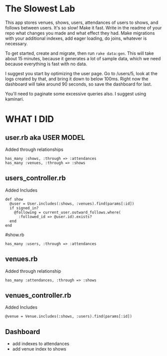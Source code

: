 # The Slowest Lab

This app stores venues, shows, users, attendances of users to shows, and follows between users.  It's so slow!  Make it fast.  Write in the readme of your repo what changes you made and what effect they had.  Make migrations with your additional indexes, add eager loading, do joins, whatever is necessary.

To get started, create and migrate, then run `rake data:gen`.  This will take about 15 minutes, because it generates a lot of sample data, which we need because everything is fast with no data.

I suggest you start by optimizing the user page.  Go to /users/5, look at the logs created by that, and bring it down to below 100ms.  Right now the dashboard will take around 90 seconds, so save the dashboard for last.

You'll need to paginate some excessive queries also.  I suggest using kaminari.

# WHAT I DID
## user.rb aka USER MODEL
Added through relationships
```
has_many :shows, :through => :attendances
has_many :venues, :through => :shows
```

## users_controller.rb
Added Includes
```
def show
  @user = User.includes(:shows, :venues).find(params[:id])
  if signed_in?
    @following = current_user.outward_follows.where(
      :followed_id => @user.id).exists?
  end
end
```

#show.rb
```
has_many :users, :through => :attendances
```

## venues.rb
Added through relationship
```
has_many :attendances, :through => :shows
```

## venues_controller.rb
Added Includes
```
@venue = Venue.includes(:shows, :users).find(params[:id])
```

## Dashboard
* add indexes to attendances
* add venue index to shows